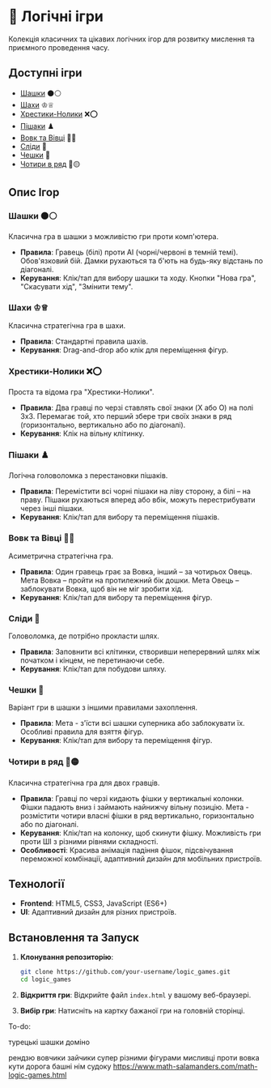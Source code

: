 # 🧠 Логічні ігри

Колекція класичних та цікавих логічних ігор для розвитку мислення та приємного проведення часу.

## Доступні ігри

- [Шашки](#шашки) ⚫⚪
- [Шахи](#шахи) ♔♕
- [Хрестики-Нолики](#хрестики-нолики) ❌⭕
- [Пішаки](#пішаки) ♟️
- [Вовк та Вівці](#вовк-та-вівці) 🐺🐑
- [Сліди](#сліди) 👣
- [Чешки](#чешки) 🐗
- [Чотири в ряд](#чотири-в-ряд) 🔴🟡

## Опис Ігор

### Шашки ⚫⚪
Класична гра в шашки з можливістю гри проти комп'ютера.

- **Правила**: Гравець (білі) проти AI (чорні/червоні в темній темі). Обов'язковий бій. Дамки рухаються та б'ють на будь-яку відстань по діагоналі.
- **Керування**: Клік/тап для вибору шашки та ходу. Кнопки "Нова гра", "Скасувати хід", "Змінити тему".

### Шахи ♔♕

Класична стратегічна гра в шахи.

- **Правила**: Стандартні правила шахів.
- **Керування**: Drag-and-drop або клік для переміщення фігур.

### Хрестики-Нолики ❌⭕

Проста та відома гра "Хрестики-Нолики".

- **Правила**: Два гравці по черзі ставлять свої знаки (X або O) на полі 3x3. Перемагає той, хто перший збере три своїх знаки в ряд (горизонтально, вертикально або по діагоналі).
- **Керування**: Клік на вільну клітинку.

### Пішаки ♟️

Логічна головоломка з перестановки пішаків.

- **Правила**: Перемістити всі чорні пішаки на ліву сторону, а білі – на праву. Пішаки рухаються вперед або вбік, можуть перестрибувати через інші пішаки.
- **Керування**: Клік/тап для вибору та переміщення пішаків.

### Вовк та Вівці 🐺🐑

Асиметрична стратегічна гра.

- **Правила**: Один гравець грає за Вовка, інший – за чотирьох Овець. Мета Вовка – пройти на протилежний бік дошки. Мета Овець – заблокувати Вовка, щоб він не міг зробити хід.
- **Керування**: Клік/тап для вибору та переміщення фігур.

### Сліди 👣

Головоломка, де потрібно прокласти шлях.

- **Правила**: Заповнити всі клітинки, створивши неперервний шлях між початком і кінцем, не перетинаючи себе.
- **Керування**: Клік/тап для побудови шляху.

### Чешки 🐗

Варіант гри в шашки з іншими правилами захоплення.

- **Правила**: Мета - з'їсти всі шашки суперника або заблокувати їх. Особливі правила для взяття фігур.
- **Керування**: Клік/тап для вибору та переміщення фігур.

### Чотири в ряд 🔴🟡

Класична стратегічна гра для двох гравців.

- **Правила**: Гравці по черзі кидають фішки у вертикальні колонки. Фішки падають вниз і займають найнижчу вільну позицію. Мета - розмістити чотири власні фішки в ряд вертикально, горизонтально або по діагоналі.
- **Керування**: Клік/тап на колонку, щоб скинути фішку. Можливість гри проти ШІ з різними рівнями складності.
- **Особливості**: Красива анімація падіння фішок, підсвічування переможної комбінації, адаптивний дизайн для мобільних пристроїв.

## Технології

- **Frontend**: HTML5, CSS3, JavaScript (ES6+)
- **UI**: Адаптивний дизайн для різних пристроїв.

## Встановлення та Запуск

1. **Клонування репозиторію**:
   ```bash
   git clone https://github.com/your-username/logic_games.git
   cd logic_games
   ```

2. **Відкриття гри**:
   Відкрийте файл `index.html` у вашому веб-браузері.

3. **Вибір гри**:
   Натисніть на картку бажаної гри на головній сторінці.


To-do:

турецькі шашки
доміно

рендзю
вовчики зайчики супер різними фігурами
мисливці проти вовка
кути
дорога
башні
нім
судоку
https://www.math-salamanders.com/math-logic-games.html